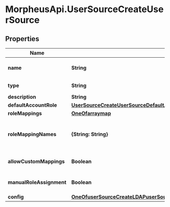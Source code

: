 # MorpheusApi.UserSourceCreateUserSource

## Properties

Name | Type | Description | Notes
------------ | ------------- | ------------- | -------------
**name** | **String** | A name for the Identity Source | 
**type** | **String** | IDM type code | 
**description** | **String** | description | [optional] 
**defaultAccountRole** | [**UserSourceCreateUserSourceDefaultAccountRole**](UserSourceCreateUserSourceDefaultAccountRole.md) |  | 
**roleMappings** | [**OneOfarraymap**](OneOfarraymap.md) |  | [optional] 
**roleMappingNames** | **{String: String}** | Map of Morpheus &#39;&#x60;Role ID&#x60;&#39;:&#39;&#x60;Role Name&#x60;&#39;.  | [optional] 
**allowCustomMappings** | **Boolean** | Enable Role Mapping Permission | [optional] 
**manualRoleAssignment** | **Boolean** | Manual Role Assignment | [optional] 
**config** | [**OneOfuserSourceCreateLDAPuserSourceCreateJumpClouduserSourceCreateActiveDirectoryuserSourceCreateOktauserSourceCreateOneLoginuserSourceCreateSamluserSourceCreateCustomExternaluserSourceCreateCustomApi**](OneOfuserSourceCreateLDAPuserSourceCreateJumpClouduserSourceCreateActiveDirectoryuserSourceCreateOktauserSourceCreateOneLoginuserSourceCreateSamluserSourceCreateCustomExternaluserSourceCreateCustomApi.md) |  | [optional] 


